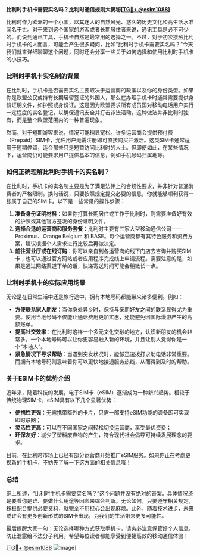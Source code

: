**比利时手机卡需要实名吗？比利时通信规则大揭秘[[TG💪+ @esim1088](https://t.me/s/esim1088)]**

比利时作为欧洲的一个小国，以其迷人的自然风光、悠久的历史文化和高生活水准闻名于世。对于来到这个国家的游客或者长期居住者来说，通讯工具是必不可少的。而说到通讯工具，手机卡自然是最常用的选择之一。不过，对于初次接触比利时手机卡的人而言，可能会产生很多疑问，比如“比利时手机卡需要实名吗？”今天我们就来详细聊聊这个问题，同时还会分享一些关于如何选择和使用比利时手机卡的小技巧。

### 比利时手机卡实名制的背景

在比利时，手机卡是否需要实名主要取决于运营商的政策以及你的身份类型。如果你是欧盟公民或持有长期居留签证的外国人，那么在办理手机卡时通常需要提供身份证明文件，如护照或身份证。这是因为欧盟要求所有成员国对移动电话用户实行一定程度的实名登记，以确保通讯安全并打击非法活动。这种做法并非比利时独有，而是整个欧盟范围内的一种普遍现象。

然而，对于短期游客来说，情况可能稍显宽松。许多运营商会提供预付费（Prepaid）SIM卡，允许用户无需注册即可直接购买并激活。这类SIM卡通常适用于短期停留，适合那些只是短暂访问比利时的人士。但即便如此，在某些情况下，运营商仍可能要求用户提供基本的信息，例如手机号码归属地等。

### 如何正确理解比利时手机卡的实名制？

在比利时，手机卡的实名制主要是为了满足法律上的合规性要求，并非针对普通消费者的严格限制。换句话说，只要按照规定提交必要的信息，你就能够顺利获得一张属于自己的SIM卡。以下是一些常见的操作步骤：

1. **准备身份证明材料**：如果你打算长期居住或工作于比利时，则需要准备好有效的护照或其他官方签发的身份证明文件。
2. **选择合适的运营商和服务套餐**：比利时主要有三家大型移动通信公司——Proximus、Orange Belgium 和 BASE。每个运营商都有其特色服务和资费方案，建议根据个人需求进行比较后再做决定。
3. **前往营业厅或在线订购**：你可以亲自到各运营商的线下门店去咨询并购买SIM卡；也可以通过官方网站或者应用程序完成线上申请流程。需要注意的是，如果是通过网络渠道下单的话，快递寄送时间可能会稍微长一点。

### 比利时手机卡的实际应用场景

无论是在日常生活中还是旅行途中，拥有本地号码都能带来诸多便利。例如：
- **方便联系家人朋友**：当你身处异乡时，保持与亲朋好友之间的联系显得尤为重要。使用当地号码不仅能让通话费用更加实惠，还能避免因国际漫游产生的高额账单。
- **提高社交效率**：在比利时这样一个多元文化交融的地方，认识新朋友的机会非常多。一个本地号码可以让你更容易融入新的环境，并且让别人觉得你是一个“本地人”。
- **紧急情况下寻求帮助**：当遇到突发状况时，能够迅速拨打求助电话非常重要。而拥有本地号码则意味着你可以更快地接通服务热线，从而得到及时的帮助。

### 关于ESIM卡的优势介绍

近年来，随着科技的发展，电子SIM卡（eSIM）逐渐成为一种新兴趋势。相较于传统物理SIM卡，eSIM具有以下几个显著优势：
- **便携性更强**：无需携带额外的卡片，只需一部支持eSIM功能的设备即可实现即时联网；
- **灵活性更高**：可以在不同国家之间轻松切换运营商，享受最优资费；
- **环保友好**：减少了塑料废弃物的产生，符合现代社会倡导可持续发展理念的要求。

目前，在比利时市场上已经有部分运营商开始推广eSIM服务。如果你正在考虑更换新的手机卡，不妨先了解一下这方面的相关信息哦！

### 总结

综上所述，“比利时手机卡需要实名吗？”这个问题并没有绝对的答案。具体情况还是要看你是谁、要做什么用途等因素来综合判断。无论如何，只要遵守相关规定，积极配合提供必要资料，就完全不用担心会出现麻烦。此外，随着技术进步，未来或许会有更多创新形式的SIM卡出现，为我们的生活带来更多可能性。

最后提醒大家一句：无论选择哪种方式获取手机卡，请务必注意保管好个人信息，防止泄露给不法分子利用。希望每位读者都能享受到便捷高效的移动通信体验！

[[TG💪+ @esim1088](https://t.me/s/esim1088) ![Image](https://i.postimg.cc/4NQfJmqS/Snipaste-2025-05-13-00-14-12.png)]